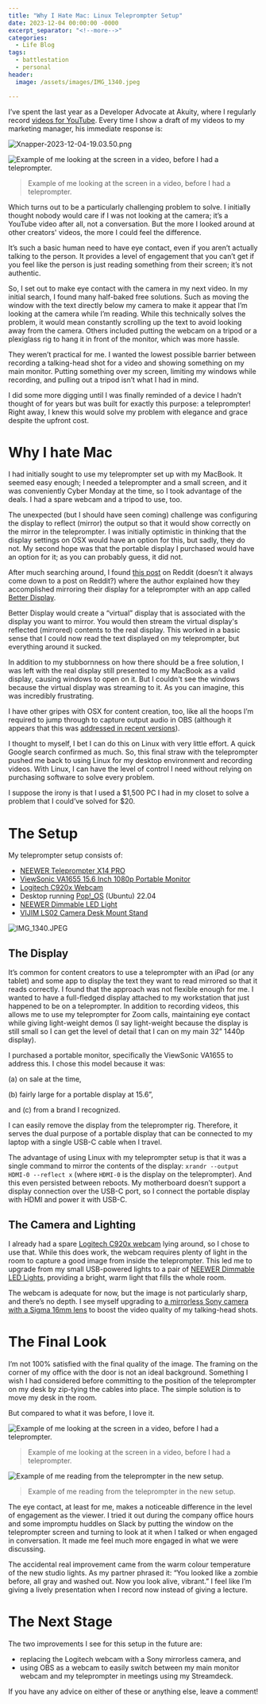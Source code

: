 ```yaml
---
title: "Why I Hate Mac: Linux Teleprompter Setup"
date: 2023-12-04 00:00:00 -0000
excerpt_separator: "<!--more-->"
categories:
  - Life Blog
tags:
  - battlestation
  - personal
header:
  image: /assets/images/IMG_1340.jpeg

---
```


I’ve spent the last year as a Developer Advocate at Akuity, where I regularly record [videos for YouTube](https://www.youtube.com/playlist?list=PLuS3Nu-blsSft5xQ4I2gUWzecGrW9J1sx). Every time I show a draft of my videos to my marketing manager, his immediate response is:

![Xnapper-2023-12-04-19.03.50.png](/assets/images/Xnapper-2023-12-04-19.03.50.png)

![Example of me looking at the screen in a video, before I had a teleprompter.](/assets/images/2023-12-03-10-14-55.png)

> Example of me looking at the screen in a video, before I had a teleprompter.

Which turns out to be a particularly challenging problem to solve. I initially thought nobody would care if I was not looking at the camera; it’s a YouTube video after all, not a conversation. But the more I looked around at other creators' videos, the more I could feel the difference.

It’s such a basic human need to have eye contact, even if you aren’t actually talking to the person. It provides a level of engagement that you can’t get if you feel like the person is just reading something from their screen; it’s not authentic.

So, I set out to make eye contact with the camera in my next video. In my initial search, I found many half-baked free solutions. Such as moving the window with the text directly below my camera to make it appear that I’m looking at the camera while I’m reading. While this technically solves the problem, it would mean constantly scrolling up the text to avoid looking away from the camera. Others included putting the webcam on a tripod or a plexiglass rig to hang it in front of the monitor, which was more hassle.

They weren’t practical for me. I wanted the lowest possible barrier between recording a talking-head shot for a video and showing something on my main monitor. Putting something over my screen, limiting my windows while recording, and pulling out a tripod isn’t what I had in mind.

I did some more digging until I was finally reminded of a device I hadn’t thought of for years but was built for exactly this purpose: a teleprompter! Right away, I knew this would solve my problem with elegance and grace despite the upfront cost.

# Why I hate Mac

I had initially sought to use my teleprompter set up with my MacBook. It seemed easy enough; I needed a teleprompter and a small screen, and it was conveniently Cyber Monday at the time, so I took advantage of the deals. I had a spare webcam and a tripod to use, too.

The unexpected (but I should have seen coming) challenge was configuring the display to reflect (mirror) the output so that it would show correctly on the mirror in the teleprompter. I was initially optimistic in thinking that the display settings on OSX would have an option for this, but sadly, they do not. My second hope was that the portable display I purchased would have an option for it; as you can probably guess, it did not.

After much searching around, I found [this post](https://www.reddit.com/r/Zoom/comments/13zjpb8/flip_display_horizontally_for_teleprompter_on/) on Reddit (doesn’t it always come down to a post on Reddit?) where the author explained how they accomplished mirroring their display for a teleprompter with an app called [Better Display](https://github.com/waydabber/BetterDisplay).

Better Display would create a “virtual” display that is associated with the display you want to mirror. You would then stream the virtual display's reflected (mirrored) contents to the real display. This worked in a basic sense that I could now read the text displayed on my teleprompter, but everything around it sucked.

In addition to my stubbornness on how there should be a free solution, I was left with the real display still presented to my MacBook as a valid display, causing windows to open on it. But I couldn't see the windows because the virtual display was streaming to it. As you can imagine, this was incredibly frustrating. 

I have other gripes with OSX for content creation, too, like all the hoops I’m required to jump through to capture output audio in OBS (although it appears that this was [addressed in recent versions](https://obsproject.com/kb/macos-desktop-audio-capture-guide)).

I thought to myself, I bet I can do this on Linux with very little effort. A quick Google search confirmed as much. So, this final straw with the teleprompter pushed me back to using Linux for my desktop environment and recording videos. With Linux, I can have the level of control I need without relying on purchasing software to solve every problem.

I suppose the irony is that I used a $1,500 PC I had in my closet to solve a problem that I could’ve solved for $20.

# The Setup

My teleprompter setup consists of:

- [NEEWER Teleprompter X14 PRO](https://www.amazon.ca/dp/B0BCW58B7S?psc=1&ref=ppx_yo2ov_dt_b_product_details)
- [ViewSonic VA1655 15.6 Inch 1080p Portable Monitor](https://www.amazon.ca/dp/B09237LL5Q?psc=1&ref=ppx_yo2ov_dt_b_product_details)
- [Logitech C920x Webcam](https://www.amazon.ca/dp/B085TFF7M1?ref=nb_sb_ss_w_as-reorder_k0_1_3&amp=&crid=1BFG81LIHFPXV&sprefix=web&th=1)
- Desktop running [Pop!_OS](https://pop.system76.com/) (Ubuntu) 22.04
- [NEEWER Dimmable LED Light](https://www.amazon.ca/dp/B072Q42GXQ?psc=1&ref=ppx_yo2ov_dt_b_product_details)
- [VIJIM LS02 Camera Desk Mount Stand](https://www.amazon.ca/dp/B096FQ6WKV?psc=1&ref=ppx_yo2ov_dt_b_product_details)

![IMG_1340.JPEG](/assets/images/IMG_1340.jpeg)

## The Display

It’s common for content creators to use a teleprompter with an iPad (or any tablet) and some app to display the text they want to read mirrored so that it reads correctly. I found that the approach was not flexible enough for me. I wanted to have a full-fledged display attached to my workstation that just happened to be on a teleprompter. In addition to recording videos, this allows me to use my teleprompter for Zoom calls, maintaining eye contact while giving light-weight demos (I say light-weight because the display is still small so I can get the level of detail that I can on my main 32” 1440p display).

I purchased a portable monitor, specifically the ViewSonic VA1655 to address this. I chose this model because it was:

(a) on sale at the time,

(b) fairly large for a portable display at 15.6”,

and (c) from a brand I recognized. 

I can easily remove the display from the teleprompter rig. Therefore, it serves the dual purpose of a portable display that can be connected to my laptop with a single USB-C cable when I travel.

The advantage of using Linux with my teleprompter setup is that it was a single command to mirror the contents of the display: `xrandr --output HDMI-0 --reflect x` (where `HDMI-0` is the display on the teleprompter). And this even persisted between reboots. My motherboard doesn’t support a display connection over the USB-C port, so I connect the portable display with HDMI and power it with USB-C.

## The Camera and Lighting

I already had a spare [Logitech C920x webcam](https://www.amazon.ca/dp/B085TFF7M1?ref=nb_sb_ss_w_as-reorder_k0_1_3&amp=&crid=1BFG81LIHFPXV&sprefix=web&th=1) lying around, so I chose to use that. While this does work, the webcam requires plenty of light in the room to capture a good image from inside the teleprompter. This led me to upgrade from my small USB-powered lights to a pair of [NEEWER Dimmable LED Lights](https://www.amazon.ca/dp/B072Q42GXQ?psc=1&ref=ppx_yo2ov_dt_b_product_details), providing a bright, warm light that fills the whole room.

The webcam is adequate for now, but the image is not particularly sharp, and there’s no depth. I see myself upgrading to [a mirrorless Sony camera with a Sigma 16mm lens](https://sonyphotoreview.com/how-to-use-sony-a6000-as-a-webcam/) to boost the video quality of my talking-head shots.

# The Final Look
I’m not 100% satisfied with the final quality of the image. The framing on the corner of my office with the door is not an ideal background. Something I wish I had considered before committing to the position of the teleprompter on my desk by zip-tying the cables into place. The simple solution is to move my desk in the room.

But compared to what it was before, I love it.

![Example of me looking at the screen in a video, before I had a teleprompter.](/assets/images/2023-12-03-10-14-55.png)

> Example of me looking at the screen in a video, before I had a teleprompter.

![Example of me reading from the teleprompter in the new setup.](/assets/images/2023-12-03-10-50-38.png)

> Example of me reading from the teleprompter in the new setup.

The eye contact, at least for me, makes a noticeable difference in the level of engagement as the viewer. I tried it out during the company office hours and some impromptu huddles on Slack by putting the window on the teleprompter screen and turning to look at it when I talked or when engaged in conversation. It made me feel much more engaged in what we were discussing.

The accidental real improvement came from the warm colour temperature of the new studio lights. As my partner phrased it: “You looked like a zombie before, all gray and washed out. Now you look alive, vibrant.” I feel like I’m giving a lively presentation when I record now instead of giving a lecture.

# The Next Stage

The two improvements I see for this setup in the future are:

- replacing the Logitech webcam with a Sony mirrorless camera, and
- using OBS as a webcam to easily switch between my main monitor webcam and my teleprompter in meetings using my Streamdeck.

If you have any advice on either of these or anything else, leave a comment!